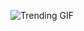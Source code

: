 
<!-- GIF_SECTION -->
![Trending GIF](https://media2.giphy.com/media/v1.Y2lkPThiYjIxNzcyYmN0emF0bHNmNmZiNGs5aTRhZ2JjdW9yajUzMmpyb2Y2eTJ0ZGdmbiZlcD12MV9naWZzX3NlYXJjaCZjdD1n/xT9IgzoKnwFNmISR8I/giphy.gif)
<!-- END_GIF_SECTION -->
